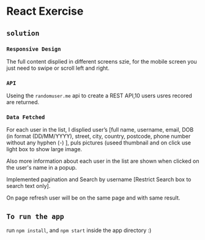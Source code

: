 # React Exercise

## `solution`

### `Responsive Design`

The full content displied in different screens szie, for the mobile screen you just need to swipe or scroll left and right.

### `API`

Useing the `randomuser.me` api to create a REST API,10 users usres recored are returned.

### `Data Fetched`

For each user in the list, I displied user’s [full name, username, email, DOB (in format (DD/MM/YYYY), 
street, city, country, postcode, phone number without any hyphen (-) ], puls pictures (useed thumbnail and on click use light box
to show large image.

Also more information about each user in the list are shown when clicked on the user's name in a popup.

Implemented pagination and Search by username [Restrict Search box to search text only].

On page refresh user will be on the same page and with same result.

## `To run the app`

run `npm install`, and `npm start` inside the app directory :) 
